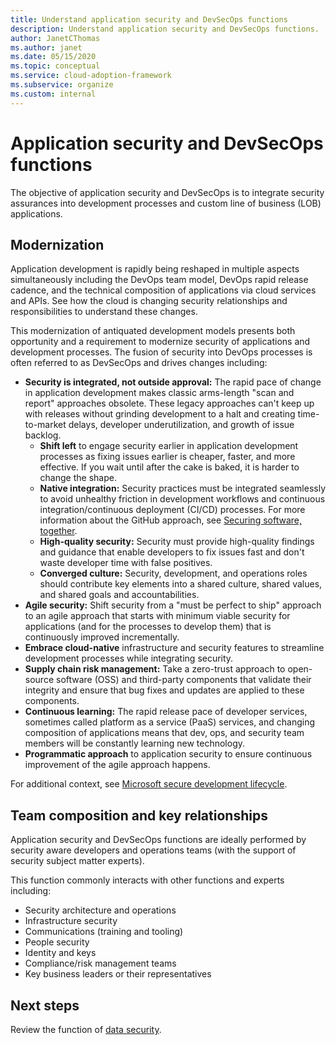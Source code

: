 ```yaml
---
title: Understand application security and DevSecOps functions
description: Understand application security and DevSecOps functions.
author: JanetCThomas
ms.author: janet
ms.date: 05/15/2020
ms.topic: conceptual
ms.service: cloud-adoption-framework
ms.subservice: organize
ms.custom: internal
---
```


# Application security and DevSecOps functions

The objective of application security and DevSecOps is to integrate security assurances into development processes and custom line of business (LOB) applications.

## Modernization

Application development is rapidly being reshaped in multiple aspects simultaneously including the DevOps team model, DevOps rapid release cadence, and the technical composition of applications via cloud services and APIs. See how the cloud is changing security relationships and responsibilities to understand these changes.

This modernization of antiquated development models presents both opportunity and a requirement to modernize security of applications and development processes. The fusion of security into DevOps processes is often referred to as DevSecOps and drives changes including:

<!-- TODO: Link needed below? -->

- **Security is integrated, not outside approval:** The rapid pace of change in application development makes classic arms-length "scan and report" approaches obsolete. These legacy approaches can't keep up with releases without grinding development to a halt and creating time-to-market delays, developer underutilization, and growth of issue backlog.
  - **Shift left** to engage security earlier in application development processes as fixing issues earlier is cheaper, faster, and more effective. If you wait until after the cake is baked, it is harder to change the shape.
  - **Native integration:** Security practices must be integrated seamlessly to avoid unhealthy friction in development workflows and continuous integration/continuous deployment (CI/CD) processes. For more information about the GitHub approach, see [Securing software, together](https://github.blog/2019-09-18-securing-software-together/).
  - **High-quality security:** Security must provide high-quality findings and guidance that enable developers to fix issues fast and don't waste developer time with false positives.
  - **Converged culture:** Security, development, and operations roles should contribute key elements into a shared culture, shared values, and shared goals and accountabilities.
- **Agile security:** Shift security from a "must be perfect to ship" approach to an agile approach that starts with minimum viable security for applications (and for the processes to develop them) that is continuously improved incrementally.
- **Embrace cloud-native** infrastructure and security features to streamline development processes while integrating security.
- **Supply chain risk management:** Take a zero-trust approach to open-source software (OSS) and third-party components that validate their integrity and ensure that bug fixes and updates are applied to these components.
- **Continuous learning:** The rapid release pace of developer services, sometimes called platform as a service (PaaS) services, and changing composition of applications means that dev, ops, and security team members will be constantly learning new technology.
- **Programmatic approach** to application security to ensure continuous improvement of the agile approach happens.

For additional context, see [Microsoft secure development lifecycle](https://www.microsoft.com/sdl).

## Team composition and key relationships

Application security and DevSecOps functions are ideally performed by security aware developers and operations teams (with the support of security subject matter experts).

This function commonly interacts with other functions and experts including:

- Security architecture and operations
- Infrastructure security
- Communications (training and tooling)
- People security
- Identity and keys
- Compliance/risk management teams
- Key business leaders or their representatives

## Next steps

Review the function of [data security](./cloud-security-data-security.md).
